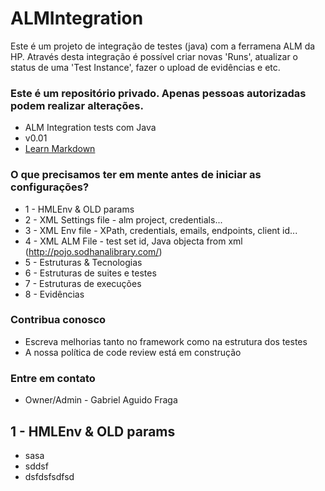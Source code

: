 # ALMIntegration #

Este é um projeto de integração de testes (java) com a ferramena ALM da HP. Através desta integração é possível criar novas 'Runs', 
atualizar o status de uma 'Test Instance', fazer o upload de evidências e etc.

### Este é um repositório privado. Apenas pessoas autorizadas podem realizar alterações. ###

* ALM Integration tests com Java
* v0.01
* [Learn Markdown](https://bitbucket.org/tutorials/markdowndemo)

### O que precisamos ter em mente antes de iniciar as configurações? ###

* 1 - HMLEnv & OLD params
* 2 - XML Settings file - alm project, credentials...
* 3 - XML Env file - XPath, credentials, emails, endpoints, client id...
* 4 - XML ALM File - test set id, Java objecta from xml (http://pojo.sodhanalibrary.com/)
* 5 - Estruturas & Tecnologias
* 6 - Estruturas de suites e testes
* 7 - Estruturas de execuções
* 8 - Evidências

### Contribua conosco ###

* Escreva melhorias tanto no framework como na estrutura dos testes
* A nossa política de code review está em construção

### Entre em contato ###

* Owner/Admin - Gabriel Aguido Fraga

## 1 - HMLEnv & OLD params ##

+ sasa
+ sddsf
+ dsfdsfsdfsd
